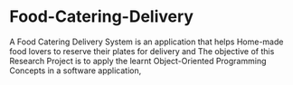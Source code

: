 # Food-Catering-Delivery
A Food Catering Delivery System is an application that helps Home-made food lovers to reserve their plates for delivery and  The objective of this Research Project is to apply the learnt Object-Oriented  Programming Concepts in a software application,
